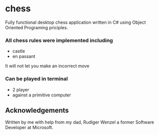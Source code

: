# chess

Fully functional desktop chess application written in C# using Object Oriented Programing priciples. 

### All chess rules were implemented including
- castle
- en passant

It will not let you make an incorrect move

### Can be played in terminal
- 2 player
- against a primitive computer

## Acknowledgements

Written by me with help from my dad, Rudiger Wenzel a former Software Developer at Microsoft.
